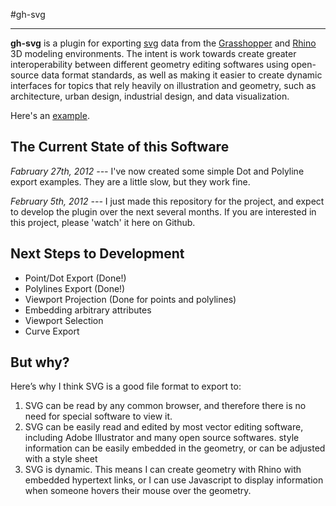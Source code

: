 #gh-svg

---

__gh-svg__ is a plugin for exporting [svg](http://www.w3.org/Graphics/SVG/) data from the [Grasshopper](http://grasshopper3d.com) and
[Rhino](http://www.rhino3d.com/) 3D modeling environments. The intent is work towards create greater
interoperability between different geometry editing softwares using open-source data
format standards, as well as making it easier to create dynamic interfaces
for topics that rely heavily on illustration and geometry, such as architecture,
urban design, industrial design, and data visualization.


Here's an [example](http://benjamingolder.com/static/files/dynamic_example.html).


## The Current State of this Software

_Fabruary 27th, 2012 ---_ I've now created some simple Dot and Polyline export
examples. They are a little slow, but they work fine.

_February 5th, 2012 ---_ I just made this repository for the project, and expect to
develop the plugin over the next several months. If you are interested in this
project, please 'watch' it here on Github.


## Next Steps to Development

* Point/Dot Export (Done!)
* Polylines Export (Done!)
* Viewport Projection (Done for points and polylines)
* Embedding arbitrary attributes
* Viewport Selection
* Curve Export

## But why?

Here’s why I think SVG is a good file format to export to:

1. SVG can be read by any common browser, and therefore there is no need for special software to view it.
2. SVG can be easily read and edited by most vector editing software, including Adobe Illustrator and many open source softwares.
style information can be easily embedded in the geometry, or can be adjusted with a style sheet
3. SVG is dynamic. This means I can create geometry with Rhino with embedded hypertext links, or I can use Javascript to display information when someone hovers their mouse over the geometry.

